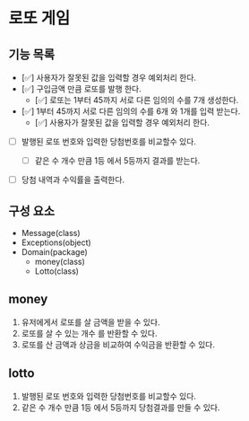# 로또 게임

## 기능 목록

- [✅] 사용자가 잘못된 값을 입력할 경우 예외처리 한다.
- [✅] 구입금액 만큼 로또를 발행 한다.
    - [✅] 로또는 1부터 45까지 서로 다른 임의의 수를 7개 생성한다.
- [✅] 1부터 45까지 서로 다른 임의의 수를 6개 와 1개를 입력 받는다.
    - [✅] 사용자가 잘못된 값을 입력할 경우 예외처리 한다.
- [ ] 발행된 로또 번호와 입력한 당첨번호를 비교할수 있다.
    - [ ] 같은 수 개수 만큼 1등 에서 5등까지 결과를 받는다.
- [ ] 당첨 내역과 수익률을 출력한다.


## 구성 요소

- Message(class)
- Exceptions(object)
- Domain(package)
  - money(class)
  - Lotto(class)
  
## money

1. 유저에게서 로또를 살 금액을 받을 수 있다.
2. 로또를 살 수 있는 개수 를 반환할 수 있다.
3. 로또를 산 금액과 상금을 비교하여 수익금을 반환할 수 있다.


## lotto

1. 발행된 로또 번호와 입력한 당첨번호를 비교할수 있다.
2. 같은 수 개수 만큼 1등 에서 5등까지 당첨결과를 만들 수 있다.